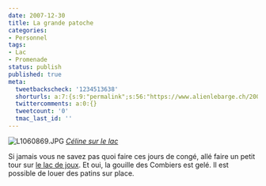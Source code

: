 ```yaml
---
date: 2007-12-30
title: La grande patoche
categories:
- Personnel
tags:
- Lac
- Promenade
status: publish
published: true
meta:
  tweetbackscheck: '1234513638'
  shorturls: a:7:{s:9:"permalink";s:56:"https://www.alienlebarge.ch/2007/12/30/la-grande-patoche/";s:7:"tinyurl";s:25:"https://tinyurl.com/arpgka";s:4:"isgd";s:17:"https://is.gd/jnhF";s:5:"bitly";s:19:"https://bit.ly/HghX8";s:5:"snipr";s:22:"https://snipr.com/bsje3";s:5:"snurl";s:22:"https://snurl.com/bsje3";s:7:"snipurl";s:24:"https://snipurl.com/bsje3";}
  twittercomments: a:0:{}
  tweetcount: '0'
  tmac_last_id: ''
---
```

 <img src="https://farm3.static.flickr.com/2383/2145295241_87c1992aaf.jpg" alt="L1060869.JPG" />
<em><a href="https://www.flickr.com/photos/alienlebarge/2145295241/" title="photo sharing">Céline sur le lac</a></em>

Si jamais vous ne savez pas quoi faire ces jours de congé, allé faire un petit tour sur <a href="https://www.google.com/maps?f=q&amp;hl=en&amp;geocode=&amp;time=&amp;date=&amp;ttype=&amp;q=lac+de+joux&amp;sll=46.665172,6.331186&amp;sspn=0.031925,0.055189&amp;ie=UTF8&amp;z=13&amp;iwloc=addr&amp;om=1" title="le lac de joux sur google map">le lac de joux</a>. Et oui, la gouille des Combiers est gelé.
Il est possible de louer des patins sur place.
